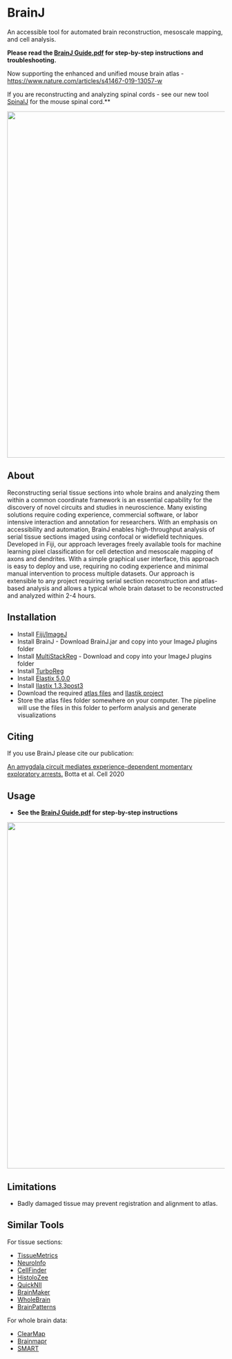 # BrainJ
An accessible tool for automated brain reconstruction, mesoscale mapping, and cell analysis.

**Please read the [BrainJ Guide.pdf](https://github.com/lahammond/BrainJ/blob/master/BrainJ%20Guide%209_3.pdf) for step-by-step instructions and troubleshooting.**

Now supporting the enhanced and unified mouse brain atlas - https://www.nature.com/articles/s41467-019-13057-w

If you are reconstructing and analyzing spinal cords - see our new tool [SpinalJ](https://github.com/felixfiederling/SpinalJ) for the mouse spinal cord.**

<img src="./Images/BrainJ1.jpg" width="800">

## About

Reconstructing serial tissue sections into whole brains and analyzing them within a common coordinate framework is an essential capability for the discovery of novel circuits and studies in neuroscience. Many existing solutions require coding experience, commercial software, or labor intensive interaction and annotation for researchers. With an emphasis on accessibility and automation, BrainJ enables high-throughput analysis of serial tissue sections imaged using confocal or widefield techniques. Developed in Fiji, our approach leverages freely available tools for machine learning pixel classification for cell detection and mesoscale mapping of axons and dendrites. With a simple graphical user interface, this approach is easy to deploy and use, requiring no coding experience and minimal manual intervention to process multiple datasets. Our approach is extensible to any project requiring serial section reconstruction and atlas-based analysis and allows a typical whole brain dataset to be reconstructed and analyzed within 2-4 hours.


## Installation

* Install [Fiji/ImageJ](http://fiji.sc/Fiji)
* Install BrainJ - Download BrainJ.jar and copy into your ImageJ plugins folder
* Install [MultiStackReg](http://bradbusse.net/sciencedownloads.html) - Download and copy into your ImageJ plugins folder
* Install [TurboReg](http://bigwww.epfl.ch/thevenaz/turboreg/) 
* Install [Elastix 5.0.0](http://elastix.isi.uu.nl/download_links.php)
* Install [Ilastix 1.3.3post3](https://www.ilastik.org/download.html)
* Download the required [atlas files](https://www.dropbox.com/sh/z6au8vtauiaw9vt/AACyG_jIXxZN7mLdjyHJRJuba?dl=0) and [Ilastik project](https://www.dropbox.com/sh/dbu2uue8x5gwkbi/AABqgoFY_-KuMkwwXDEVzpoNa?dl=0)
* Store the atlas files folder somewhere on your computer. The pipeline will use the files
in this folder to perform analysis and generate visualizations

## Citing

If you use BrainJ please cite our publication:

[An amygdala circuit mediates experience-dependent momentary exploratory arrests.](https://www.cell.com/cell/fulltext/S0092-8674(20)31164-8) Botta et al. Cell 2020

## Usage

* __See the [BrainJ Guide.pdf](https://github.com/lahammond/BrainJ/blob/master/BrainJ%20Guide%209_3.pdf) for step-by-step instructions__
<img src="./Images/BrainJ4.jpg" width="800">

## Limitations

* Badly damaged tissue may prevent registration and alignment to atlas.

## Similar Tools

For tissue sections:
* [TissueMetrics](https://www.tissuemetrics.com/about)
* [NeuroInfo](https://www.mbfbioscience.com/blog/tag/neuroinfo/)
* [CellFinder](https://github.com/SainsburyWellcomeCentre/cellfinder)
* [HistoloZee](http://picsl.upenn.edu/software/histolozee/)
* [QuickNII](https://www.nitrc.org/projects/quicknii)
* [BrainMaker](https://www.mbfbioscience.com/brainmaker)
* [WholeBrain](http://www.wholebrainsoftware.org/)
* [BrainPatterns](http://brainpatterns.compute.dtu.dk/)

For whole brain data:
* [ClearMap](https://idisco.info/clearmap-2/)
* [Brainmapr](https://github.com/hms-dbmi/brainmapr)
* [SMART](https://mjin1812.github.io/SMART/)


